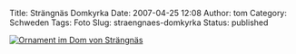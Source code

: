 Title: Strängnäs Domkyrka
Date: 2007-04-25 12:08
Author: tom
Category: Schweden
Tags: Foto
Slug: straengnaes-domkyrka
Status: published

[![Ornament im Dom von
Strängnäs](/pic/strangnas_ornam_s.jpg "Ornament im Dom von Strängnäs")](/pic/strangnas_ornam_l.jpg)

